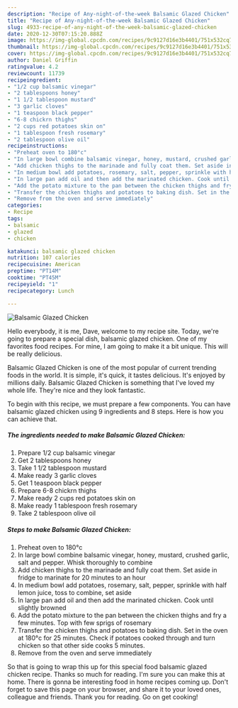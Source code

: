 ```yaml
---
description: "Recipe of Any-night-of-the-week Balsamic Glazed Chicken"
title: "Recipe of Any-night-of-the-week Balsamic Glazed Chicken"
slug: 4933-recipe-of-any-night-of-the-week-balsamic-glazed-chicken
date: 2020-12-30T07:15:20.888Z
image: https://img-global.cpcdn.com/recipes/9c9127d16e3b4401/751x532cq70/balsamic-glazed-chicken-recipe-main-photo.jpg
thumbnail: https://img-global.cpcdn.com/recipes/9c9127d16e3b4401/751x532cq70/balsamic-glazed-chicken-recipe-main-photo.jpg
cover: https://img-global.cpcdn.com/recipes/9c9127d16e3b4401/751x532cq70/balsamic-glazed-chicken-recipe-main-photo.jpg
author: Daniel Griffin
ratingvalue: 4.2
reviewcount: 11739
recipeingredient:
- "1/2 cup balsamic vinegar"
- "2 tablespoons honey"
- "1 1/2 tablespoon mustard"
- "3 garlic cloves"
- "1 teaspoon black pepper"
- "6-8 chickrn thighs"
- "2 cups red potatoes skin on"
- "1 tablespoon fresh rosemary"
- "2 tablespoon olive oil"
recipeinstructions:
- "Preheat oven to 180°c"
- "In large bowl combine balsamic vinegar, honey, mustard, crushed garlic, salt and pepper. Whisk thoroughly to combine"
- "Add chicken thighs to the marinade and fully coat them. Set aside in fridge to marinate for 20 minutes to an hour"
- "In medium bowl add potatoes, rosemary, salt, pepper, sprinkle with half lemon juice, toss to combine, set aside"
- "In large pan add oil and then add the marinated chicken. Cook until slightly browned"
- "Add the potato mixture to the pan between the chicken thighs and fry a few minutes. Top with few sprigs of rosemary"
- "Transfer the chicken thighs and potatoes to baking dish. Set in the oven at 180°c for 25 minutes. Check if potatoes cooked through and turn chicken so that other side cooks 5 minutes."
- "Remove from the oven and serve immediately"
categories:
- Recipe
tags:
- balsamic
- glazed
- chicken

katakunci: balsamic glazed chicken 
nutrition: 107 calories
recipecuisine: American
preptime: "PT14M"
cooktime: "PT45M"
recipeyield: "1"
recipecategory: Lunch

---
```



![Balsamic Glazed Chicken](https://img-global.cpcdn.com/recipes/9c9127d16e3b4401/751x532cq70/balsamic-glazed-chicken-recipe-main-photo.jpg)

Hello everybody, it is me, Dave, welcome to my recipe site. Today, we're going to prepare a special dish, balsamic glazed chicken. One of my favorites food recipes. For mine, I am going to make it a bit unique. This will be really delicious.

Balsamic Glazed Chicken is one of the most popular of current trending foods in the world. It is simple, it's quick, it tastes delicious. It's enjoyed by millions daily. Balsamic Glazed Chicken is something that I've loved my whole life. They're nice and they look fantastic.




To begin with this recipe, we must prepare a few components. You can have balsamic glazed chicken using 9 ingredients and 8 steps. Here is how you can achieve that.

<!--inarticleads1-->

##### The ingredients needed to make Balsamic Glazed Chicken:

1. Prepare 1/2 cup balsamic vinegar
1. Get 2 tablespoons honey
1. Take 1 1/2 tablespoon mustard
1. Make ready 3 garlic cloves
1. Get 1 teaspoon black pepper
1. Prepare 6-8 chickrn thighs
1. Make ready 2 cups red potatoes skin on
1. Make ready 1 tablespoon fresh rosemary
1. Take 2 tablespoon olive oil




<!--inarticleads2-->

##### Steps to make Balsamic Glazed Chicken:

1. Preheat oven to 180°c
1. In large bowl combine balsamic vinegar, honey, mustard, crushed garlic, salt and pepper. Whisk thoroughly to combine
1. Add chicken thighs to the marinade and fully coat them. Set aside in fridge to marinate for 20 minutes to an hour
1. In medium bowl add potatoes, rosemary, salt, pepper, sprinkle with half lemon juice, toss to combine, set aside
1. In large pan add oil and then add the marinated chicken. Cook until slightly browned
1. Add the potato mixture to the pan between the chicken thighs and fry a few minutes. Top with few sprigs of rosemary
1. Transfer the chicken thighs and potatoes to baking dish. Set in the oven at 180°c for 25 minutes. Check if potatoes cooked through and turn chicken so that other side cooks 5 minutes.
1. Remove from the oven and serve immediately




So that is going to wrap this up for this special food balsamic glazed chicken recipe. Thanks so much for reading. I'm sure you can make this at home. There is gonna be interesting food in home recipes coming up. Don't forget to save this page on your browser, and share it to your loved ones, colleague and friends. Thank you for reading. Go on get cooking!
